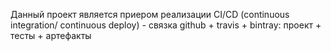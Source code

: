 Данный проект является приером реализации CI/CD (continuous integration/ continuous deploy) - связка github + travis + bintray: проект + тесты + артефакты
